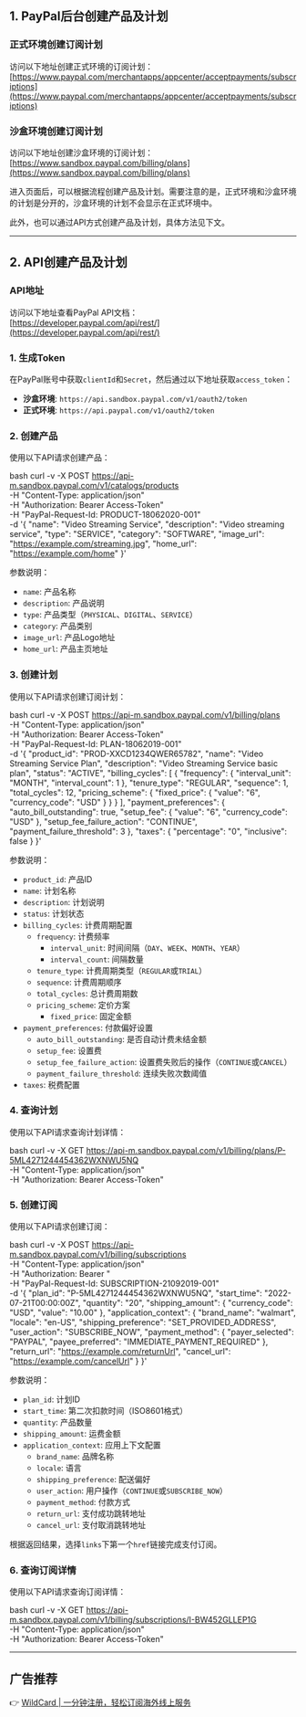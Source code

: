 ## 1. PayPal后台创建产品及计划

### 正式环境创建订阅计划
访问以下地址创建正式环境的订阅计划：  
[https://www.paypal.com/merchantapps/appcenter/acceptpayments/subscriptions](https://www.paypal.com/merchantapps/appcenter/acceptpayments/subscriptions)

### 沙盒环境创建订阅计划
访问以下地址创建沙盒环境的订阅计划：  
[https://www.sandbox.paypal.com/billing/plans](https://www.sandbox.paypal.com/billing/plans)

进入页面后，可以根据流程创建产品及计划。需要注意的是，正式环境和沙盒环境的计划是分开的，沙盒环境的计划不会显示在正式环境中。

此外，也可以通过API方式创建产品及计划，具体方法见下文。

---

## 2. API创建产品及计划

### API地址
访问以下地址查看PayPal API文档：  
[https://developer.paypal.com/api/rest/](https://developer.paypal.com/api/rest/)

### 1. 生成Token
在PayPal账号中获取`clientId`和`Secret`，然后通过以下地址获取`access_token`：

- **沙盒环境**: `https://api.sandbox.paypal.com/v1/oauth2/token`  
- **正式环境**: `https://api.paypal.com/v1/oauth2/token`

### 2. 创建产品
使用以下API请求创建产品：

bash
curl -v -X POST https://api-m.sandbox.paypal.com/v1/catalogs/products \
-H "Content-Type: application/json" \
-H "Authorization: Bearer Access-Token" \
-H "PayPal-Request-Id: PRODUCT-18062020-001" \
-d '{
  "name": "Video Streaming Service",
  "description": "Video streaming service",
  "type": "SERVICE",
  "category": "SOFTWARE",
  "image_url": "https://example.com/streaming.jpg",
  "home_url": "https://example.com/home"
}'


参数说明：
- `name`: 产品名称
- `description`: 产品说明
- `type`: 产品类型（`PHYSICAL`、`DIGITAL`、`SERVICE`）
- `category`: 产品类别
- `image_url`: 产品Logo地址
- `home_url`: 产品主页地址

### 3. 创建计划
使用以下API请求创建订阅计划：

bash
curl -v -X POST https://api-m.sandbox.paypal.com/v1/billing/plans \
-H "Content-Type: application/json" \
-H "Authorization: Bearer Access-Token" \
-H "PayPal-Request-Id: PLAN-18062019-001" \
-d '{
  "product_id": "PROD-XXCD1234QWER65782",
  "name": "Video Streaming Service Plan",
  "description": "Video Streaming Service basic plan",
  "status": "ACTIVE",
  "billing_cycles": [
    {
      "frequency": {
        "interval_unit": "MONTH",
        "interval_count": 1
      },
      "tenure_type": "REGULAR",
      "sequence": 1,
      "total_cycles": 12,
      "pricing_scheme": {
        "fixed_price": {
          "value": "6",
          "currency_code": "USD"
        }
      }
    }
  ],
  "payment_preferences": {
    "auto_bill_outstanding": true,
    "setup_fee": {
      "value": "6",
      "currency_code": "USD"
    },
    "setup_fee_failure_action": "CONTINUE",
    "payment_failure_threshold": 3
  },
  "taxes": {
    "percentage": "0",
    "inclusive": false
  }
}'


参数说明：
- `product_id`: 产品ID
- `name`: 计划名称
- `description`: 计划说明
- `status`: 计划状态
- `billing_cycles`: 计费周期配置
  - `frequency`: 计费频率
    - `interval_unit`: 时间间隔（`DAY`、`WEEK`、`MONTH`、`YEAR`）
    - `interval_count`: 间隔数量
  - `tenure_type`: 计费周期类型（`REGULAR`或`TRIAL`）
  - `sequence`: 计费周期顺序
  - `total_cycles`: 总计费周期数
  - `pricing_scheme`: 定价方案
    - `fixed_price`: 固定金额
- `payment_preferences`: 付款偏好设置
  - `auto_bill_outstanding`: 是否自动计费未结金额
  - `setup_fee`: 设置费
  - `setup_fee_failure_action`: 设置费失败后的操作（`CONTINUE`或`CANCEL`）
  - `payment_failure_threshold`: 连续失败次数阈值
- `taxes`: 税费配置

### 4. 查询计划
使用以下API请求查询计划详情：

bash
curl -v -X GET https://api-m.sandbox.paypal.com/v1/billing/plans/P-5ML4271244454362WXNWU5NQ \
-H "Content-Type: application/json" \
-H "Authorization: Bearer Access-Token"


### 5. 创建订阅
使用以下API请求创建订阅：

bash
curl -v -X POST https://api-m.sandbox.paypal.com/v1/billing/subscriptions \
-H "Content-Type: application/json" \
-H "Authorization: Bearer <Access-Token>" \
-H "PayPal-Request-Id: SUBSCRIPTION-21092019-001" \
-d '{
  "plan_id": "P-5ML4271244454362WXNWU5NQ",
  "start_time": "2022-07-21T00:00:00Z",
  "quantity": "20",
  "shipping_amount": {
    "currency_code": "USD",
    "value": "10.00"
  },
  "application_context": {
    "brand_name": "walmart",
    "locale": "en-US",
    "shipping_preference": "SET_PROVIDED_ADDRESS",
    "user_action": "SUBSCRIBE_NOW",
    "payment_method": {
      "payer_selected": "PAYPAL",
      "payee_preferred": "IMMEDIATE_PAYMENT_REQUIRED"
    },
    "return_url": "https://example.com/returnUrl",
    "cancel_url": "https://example.com/cancelUrl"
  }
}'


参数说明：
- `plan_id`: 计划ID
- `start_time`: 第二次扣款时间（ISO8601格式）
- `quantity`: 产品数量
- `shipping_amount`: 运费金额
- `application_context`: 应用上下文配置
  - `brand_name`: 品牌名称
  - `locale`: 语言
  - `shipping_preference`: 配送偏好
  - `user_action`: 用户操作（`CONTINUE`或`SUBSCRIBE_NOW`）
  - `payment_method`: 付款方式
  - `return_url`: 支付成功跳转地址
  - `cancel_url`: 支付取消跳转地址

根据返回结果，选择`links`下第一个`href`链接完成支付订阅。

### 6. 查询订阅详情
使用以下API请求查询订阅详情：

bash
curl -v -X GET https://api-m.sandbox.paypal.com/v1/billing/subscriptions/I-BW452GLLEP1G \
-H "Content-Type: application/json" \
-H "Authorization: Bearer Access-Token"


---

## 广告推荐

👉 [WildCard | 一分钟注册，轻松订阅海外线上服务](https://bit.ly/bewildcard)